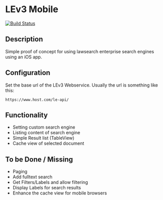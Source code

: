 LEv3 Mobile
===========
[![Build Status](https://travis-ci.org/christofluethi/lev3-mobile.svg?branch=master)](https://travis-ci.org/christofluethi/lev3-mobile)


## Description
Simple proof of concept for using lawsearch enterprise search engines using an iOS app.


## Configuration
Set the base url of the LEv3 Webservice. Usually the url is something like this:

```
https://www.host.com/le-api/
```


## Functionality
* Setting custom search engine
* Listing content of search engine
* Simple Result list (TableView)
* Cache view of selected document


## To be Done / Missing
* Paging
* Add fulltext search
* Get Filters/Labels and allow filtering
* Display Labels for search results
* Enhance the cache view for mobile browsers
